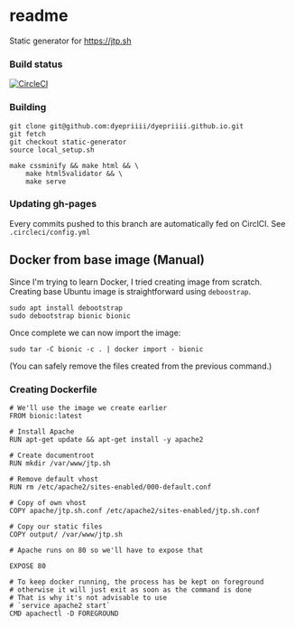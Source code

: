 # readme

Static generator for https://jtp.sh


### Build status
[![CircleCI](https://circleci.com/gh/dyepriiii/dyepriiii.github.io/tree/static-generator.svg?style=svg)](https://circleci.com/gh/dyepriiii/dyepriiii.github.io/tree/static-generator)


### Building
```
git clone git@github.com:dyepriiii/dyepriiii.github.io.git
git fetch
git checkout static-generator
source local_setup.sh

make cssminify && make html && \
    make html5validator && \
    make serve
```

### Updating gh-pages
Every commits pushed to this branch are automatically fed on CirclCI.
See `.circleci/config.yml`


## Docker from base image (Manual)
Since I'm trying to learn Docker, I tried creating image from scratch. Creating base Ubuntu image is straightforward using `deboostrap`.


```
sudo apt install debootstrap
sudo debootstrap bionic bionic
```

Once complete we can now import the image:

```
sudo tar -C bionic -c . | docker import - bionic
```

(You can safely remove the files created from the previous command.)

### Creating Dockerfile

```
# We'll use the image we create earlier
FROM bionic:latest

# Install Apache
RUN apt-get update && apt-get install -y apache2

# Create documentroot
RUN mkdir /var/www/jtp.sh

# Remove default vhost
RUN rm /etc/apache2/sites-enabled/000-default.conf

# Copy of own vhost
COPY apache/jtp.sh.conf /etc/apache2/sites-enabled/jtp.sh.conf

# Copy our static files
COPY output/ /var/www/jtp.sh

# Apache runs on 80 so we'll have to expose that

EXPOSE 80

# To keep docker running, the process has be kept on foreground
# otherwise it will just exit as soon as the command is done
# That is why it's not advisable to use
# `service apache2 start`
CMD apachectl -D FOREGROUND
```

